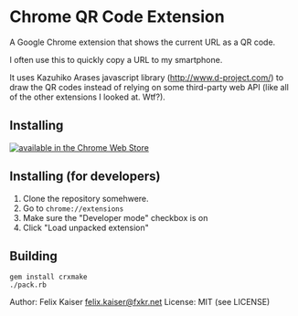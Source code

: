 # Chrome QR Code Extension
A Google Chrome extension that shows the current URL as a QR code.

I often use this to quickly copy a URL to my smartphone.

It uses Kazuhiko Arases javascript library (http://www.d-project.com/) to
draw the QR codes instead of relying on some third-party web API (like
all of the other extensions I looked at. Wtf?).

## Installing

[![available in the Chrome Web Store](https://ge1.me/1d7ddd4316ce41c58f50/raw)](https://ge1.me/de51b3b6d4db4229ab87)

## Installing (for developers)

1. Clone the repository somehwere.
2. Go to `chrome://extensions`
3. Make sure the "Developer mode" checkbox is on
4. Click "Load unpacked extension"

## Building

    gem install crxmake
    ./pack.rb

Author: Felix Kaiser <felix.kaiser@fxkr.net>
License: MIT (see LICENSE)
